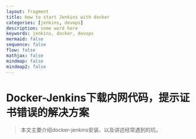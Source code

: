 ```yaml
---
layout: fragment
title: How to start Jenkins with docker
categories: [jenkins, devops]
description: some word here
keywords: jenkins, docker, devops
mermaid: false
sequence: false
flow: false
mathjax: false
mindmap: false
mindmap2: false
---
```






# Docker-Jenkins下载内网代码，提示证书错误的解决方案

> 本文主要介绍docker-jenkins安装、以及讲述经常遇到的坑。









